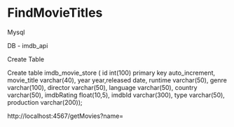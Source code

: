 # FindMovieTitles

Mysql

DB - imdb_api

Create Table

Create table imdb_movie_store ( id int(100) primary key auto_increment, movie_title varchar(40), year year,released date, runtime varchar(50), genre varchar(100), director varchar(50), language varchar(50), country varchar(50), imdbRating float(10,5), imdbId varchar(300), type varchar(50), production varchar(200));

http://localhost:4567/getMovies?name=
